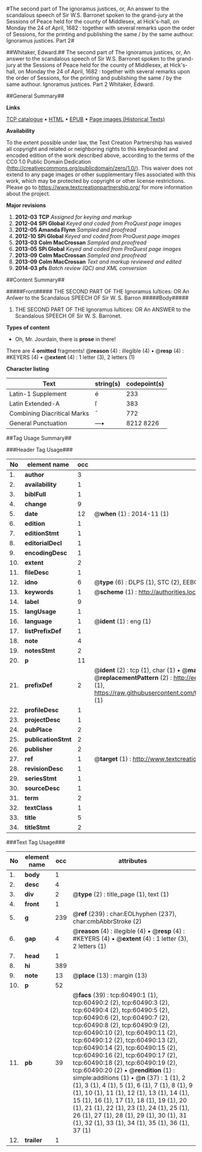 #The second part of The ignoramus justices, or, An answer to the scandalous speech of Sir W.S. Barronet spoken to the grand-jury at the Sessions of Peace held for the county of Middlesex, at Hick's-hall, on Monday the 24 of April, 1682 : together with several remarks upon the order of Sessions, for the printing and publishing the same / by the same authour. Ignoramus justices. Part 2#

##Whitaker, Edward.##
The second part of The ignoramus justices, or, An answer to the scandalous speech of Sir W.S. Barronet spoken to the grand-jury at the Sessions of Peace held for the county of Middlesex, at Hick's-hall, on Monday the 24 of April, 1682 : together with several remarks upon the order of Sessions, for the printing and publishing the same / by the same authour.
Ignoramus justices. Part 2
Whitaker, Edward.

##General Summary##

**Links**

[TCP catalogue](http://www.ota.ox.ac.uk/tcp/)  • 
[HTML](http://tei.it.ox.ac.uk/tcp/Texts-HTML/free/A65/A65682.html)  • 
[EPUB](http://tei.it.ox.ac.uk/tcp/Texts-EPUB/free/A65/A65682.epub) • 
[Page images (Historical Texts)](https://historicaltexts.jisc.ac.uk/eebo-12368775e)

**Availability**

To the extent possible under law, the Text Creation Partnership has waived all copyright and related or neighboring rights to this keyboarded and encoded edition of the work described above, according to the terms of the CC0 1.0 Public Domain Dedication (http://creativecommons.org/publicdomain/zero/1.0/). This waiver does not extend to any page images or other supplementary files associated with this work, which may be protected by copyright or other license restrictions. Please go to https://www.textcreationpartnership.org/ for more information about the project.

**Major revisions**

1. __2012-03__ __TCP__ *Assigned for keying and markup*
1. __2012-04__ __SPi Global__ *Keyed and coded from ProQuest page images*
1. __2012-05__ __Amanda Flynn__ *Sampled and proofread*
1. __2012-10__ __SPi Global__ *Keyed and coded from ProQuest page images*
1. __2013-03__ __Colm MacCrossan__ *Sampled and proofread*
1. __2013-05__ __SPi Global__ *Keyed and coded from ProQuest page images*
1. __2013-09__ __Colm MacCrossan__ *Sampled and proofread*
1. __2013-09__ __Colm MacCrossan__ *Text and markup reviewed and edited*
1. __2014-03__ __pfs__ *Batch review (QC) and XML conversion*

##Content Summary##

#####Front#####
THE SECOND PART OF THE Ignoramus Iuſtices: OR An Anſwer to the Scandalous SPEECH OF Sir W. S. Barron
#####Body#####

1. THE SECOND PART OF THE Ignoramus Iuſtices: OR An ANSWER to the Scandalous SPEECH OF Sir W. S. Barronet.

**Types of content**

  * Oh, Mr. Jourdain, there is **prose** in there!

There are 4 **omitted** fragments! 
 @__reason__ (4) : illegible (4)  •  @__resp__ (4) : #KEYERS (4)  •  @__extent__ (4) : 1 letter (3), 2 letters (1)

**Character listing**


|Text|string(s)|codepoint(s)|
|---|---|---|
|Latin-1 Supplement|é|233|
|Latin Extended-A|ſ|383|
|Combining             Diacritical Marks|̄|772|
|General Punctuation|—•|8212 8226|

##Tag Usage Summary##

###Header Tag Usage###

|No|element name|occ|attributes|
|---|---|---|---|
|1.|__author__|3||
|2.|__availability__|1||
|3.|__biblFull__|1||
|4.|__change__|9||
|5.|__date__|12| @__when__ (1) : 2014-11 (1)|
|6.|__edition__|1||
|7.|__editionStmt__|1||
|8.|__editorialDecl__|1||
|9.|__encodingDesc__|1||
|10.|__extent__|2||
|11.|__fileDesc__|1||
|12.|__idno__|6| @__type__ (6) : DLPS (1), STC (2), EEBO-CITATION (1), OCLC (1), VID (1)|
|13.|__keywords__|1| @__scheme__ (1) : http://authorities.loc.gov/ (1)|
|14.|__label__|9||
|15.|__langUsage__|1||
|16.|__language__|1| @__ident__ (1) : eng (1)|
|17.|__listPrefixDef__|1||
|18.|__note__|4||
|19.|__notesStmt__|2||
|20.|__p__|11||
|21.|__prefixDef__|2| @__ident__ (2) : tcp (1), char (1)  •  @__matchPattern__ (2) : ([0-9\-]+):([0-9IVX]+) (1), (.+) (1)  •  @__replacementPattern__ (2) : http://eebo.chadwyck.com/downloadtiff?vid=$1&page=$2 (1), https://raw.githubusercontent.com/textcreationpartnership/Texts/master/tcpchars.xml#$1 (1)|
|22.|__profileDesc__|1||
|23.|__projectDesc__|1||
|24.|__pubPlace__|2||
|25.|__publicationStmt__|2||
|26.|__publisher__|2||
|27.|__ref__|1| @__target__ (1) : http://www.textcreationpartnership.org/docs/. (1)|
|28.|__revisionDesc__|1||
|29.|__seriesStmt__|1||
|30.|__sourceDesc__|1||
|31.|__term__|2||
|32.|__textClass__|1||
|33.|__title__|5||
|34.|__titleStmt__|2||


###Text Tag Usage###

|No|element name|occ|attributes|
|---|---|---|---|
|1.|__body__|1||
|2.|__desc__|4||
|3.|__div__|2| @__type__ (2) : title_page (1), text (1)|
|4.|__front__|1||
|5.|__g__|239| @__ref__ (239) : char:EOLhyphen (237), char:cmbAbbrStroke (2)|
|6.|__gap__|4| @__reason__ (4) : illegible (4)  •  @__resp__ (4) : #KEYERS (4)  •  @__extent__ (4) : 1 letter (3), 2 letters (1)|
|7.|__head__|1||
|8.|__hi__|389||
|9.|__note__|13| @__place__ (13) : margin (13)|
|10.|__p__|52||
|11.|__pb__|39| @__facs__ (39) : tcp:60490:1 (1), tcp:60490:2 (2), tcp:60490:3 (2), tcp:60490:4 (2), tcp:60490:5 (2), tcp:60490:6 (2), tcp:60490:7 (2), tcp:60490:8 (2), tcp:60490:9 (2), tcp:60490:10 (2), tcp:60490:11 (2), tcp:60490:12 (2), tcp:60490:13 (2), tcp:60490:14 (2), tcp:60490:15 (2), tcp:60490:16 (2), tcp:60490:17 (2), tcp:60490:18 (2), tcp:60490:19 (2), tcp:60490:20 (2)  •  @__rendition__ (1) : simple:additions (1)  •  @__n__ (37) : 1 (1), 2 (1), 3 (1), 4 (1), 5 (1), 6 (1), 7 (1), 8 (1), 9 (1), 10 (1), 11 (1), 12 (1), 13 (1), 14 (1), 15 (1), 16 (1), 17 (1), 18 (1), 19 (1), 20 (1), 21 (1), 22 (1), 23 (1), 24 (1), 25 (1), 26 (1), 27 (1), 28 (1), 29 (1), 30 (1), 31 (1), 32 (1), 33 (1), 34 (1), 35 (1), 36 (1), 37 (1)|
|12.|__trailer__|1||
